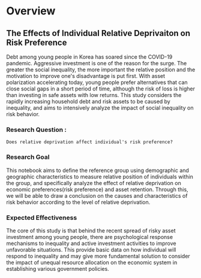 # Overview

## The Effects of Individual Relative Deprivaiton on Risk Preference

  Debt among young people in Korea has soared since the COVID-19 pandemic. Aggressive investment is one of the reason for the surge. The greater the social inequality, the more important the relative position and the motivation to improve one's disadvantage is put first. With asset polarization accelerating today, young people prefer alternatives that can close social gaps in a short period of time, although the risk of loss is higher than investing in safe assets with low returns. This study considers the rapidly increasing household debt and risk assets to be caused by inequality, and aims to intensively analyze the impact of social inequality on risk behavior.

### Research Question : 
    Does relative deprivation affect individual's risk preference?

### Research Goal

This notebook aims to define the reference group using demographic and geographic characteristics to measure relative position of individuals within the group, and specifically analyze the effect of relative deprivation on economic preferences(risk preference) and asset retention. Through this, we will be able to draw a conclusion on the causes and characteristics of risk behavior according to the level of relative deprivation.

### Expected Effectiveness

The core of this study is that behind the recent spread of risky asset investment among young people, there are psychological response mechanisms to inequality and active investment activities to improve unfavorable situations. This provide basic data on how individual will respond to inequality and may give more fundamental solution to consider the impact of unequal resource allocation on the economic system in establishing various government policies.
